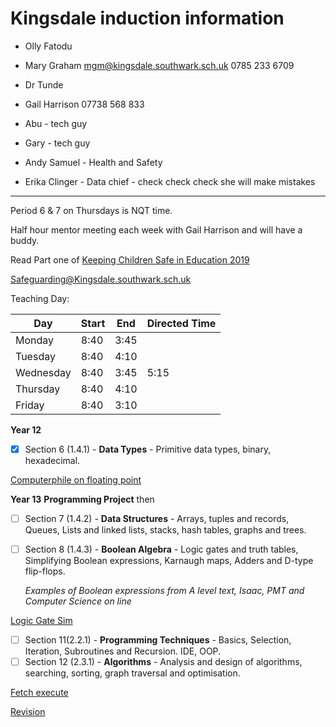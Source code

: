 # Kingsdale induction information 

- Olly Fatodu

- Mary Graham mgm@kingsdale.southwark.sch.uk 0785 233 6709

- Dr Tunde

- Gail Harrison 07738 568 833 

- Abu - tech guy

- Gary - tech guy

- Andy Samuel - Health and Safety

- Erika Clinger - Data chief - check check check she will make mistakes

-----

Period 6 & 7 on Thursdays is NQT time.

Half hour mentor meeting each week with Gail Harrison and will have a buddy.

Read Part one of [Keeping Children Safe in Education 2019](KeepingChildrenSafeInEducation_2019.pdf)

Safeguarding@Kingsdale.southwark.sch.uk

Teaching Day:

|Day|Start|End|Directed Time|
| --- | --- | --- | --- |
| Monday | 8:40 | 3:45 ||
| Tuesday | 8:40 | 4:10 ||
| Wednesday | 8:40 | 3:45|5:15|
| Thursday | 8:40 | 4:10 ||
| Friday | 8:40 | 3:10 ||

**Year 12** 

- [x] Section 6 (1.4.1) - **Data Types** - Primitive data types, binary, hexadecimal.

[Computerphile on floating point](https://www.youtube.com/watch?v=PZRI1IfStY0)

**Year 13** **Programming Project** then 

- [ ] Section 7 (1.4.2) - **Data Structures** - Arrays, tuples and records, Queues, Lists and linked lists, stacks, hash tables, graphs and trees. 

- [ ] Section 8 (1.4.3) - **Boolean Algebra** - Logic gates and truth tables, Simplifying Boolean expressions, Karnaugh maps, Adders and D-type flip-flops.

  *Examples of Boolean expressions from A level text, Isaac, PMT and Computer Science on line*

[Logic Gate Sim](https://academo.org/demos/logic-gate-simulator/)

- [ ] Section 11(2.2.1) - **Programming Techniques** - Basics, Selection, Iteration, Subroutines and Recursion. IDE, OOP.
- [ ] Section 12 (2.3.1) - **Algorithms** - Analysis and design of algorithms, searching, sorting, graph traversal and optimisation. 

[Fetch execute](http://static.hartismere.com/ictskills/FetchExecute2018.swf)

[Revision](https://www.physicsandmathstutor.com/computer-science-revision/)